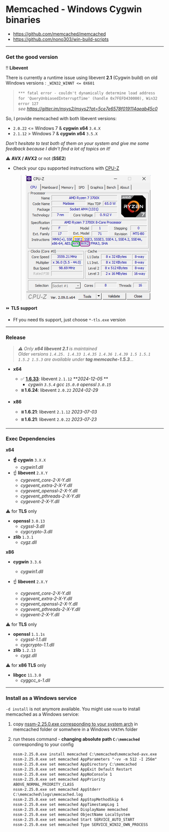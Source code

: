 # Memcached - Windows Cygwin binaries #
- https://github.com/memcached/memcached
- https://github.com/nono303/win-build-scripts
---
### Get the good version
:bangbang: **Libevent**  

There is currently a runtime issue using libevent **2.1** (Cygwin build) on old Windows versions : `_WIN32_WINNT <= 0X601`  
> `*** fatal error - couldn't dynamically determine load address for 'QueryUnbiasedInterruptTime' (handle 0x7FEFD430000), Win32 error 127`  
*see https://gitter.im/msys2/msys2?at=5ce7e6578f019114aeab45c0*  

So, I provide memcached with both libevent versions:  
- `2.0.22` <= Windows 7 & **cygwin x64** `3.4.X`
- `2.1.12` > Windows 7 & **cygwin x64** `3.5.X`

*Don't hesitate to test both of them on your system and give me some feedback because I didn't find a lot of topics on it!*

:warning: **AVX / AVX2**  or not (**SSE2**)

- Check your cpu supported instructions with [CPU-Z](https://www.cpuid.com/softwares/cpu-z.html)

  >  ![](https://github.com/nono303/PHP-memcache-dll/raw/master/avx.png)

:fast_forward: **TLS support**

- Ff you need tls support, just choose `*-tls.exe` version

----

### Release

  > _:warning: Only **x64 libevent 2.1** is maintained_  
  > *Older versions `1.4.25. 1.4.33 1.4.35 1.4.36 1.4.39 1.5 1.5.1 1.5.2 1.5.3` are available under **tag memcache-1.5.3**...*

  - **x64**
    - :white_check_mark: ​ **[1.6.33](https://github.com/memcached/memcached/releases/tag/1.6.33)**: libevent `2.1.12`  **_2024-12-05_ **
      - *cygwin `3.5.4` gcc `15.0.0` openssl `3.0.15`*
    - :pause_button:**1.6.24**: libevent `2.0.22` _2024-02-29_ 
    
  - **x86**
    - :pause_button:**1.6.21**: libevent `2.1.12` _2023-07-03_
    - :pause_button:**1.6.21**: libevent `2.0.22` _2023-07-23_

-----
### Exec Dependencies

 **x64**

 - **:point_up: cygwin** `3.X.X`
   - *cygwin1.dll*
 - :point_up:  **libevent** `2.X.Y` 
   - *cygevent_core-2-X-Y.dll*
   - *cygevent_extra-2-X-Y.dll*
   - *cygevent_openssl-2-X-Y.dll*
   - *cygevent_pthreads-2-X-Y.dll*
   - *cygevent-2-X-Y.dll*

:warning: for **TLS** only
  - **openssl** `3.0.13`
    - *cygssl-3.dll*
    - *cygcrypto-3.dll*
  - **zlib** `1.3.1`
    - *cygz.dll*  

 **x86**

- **cygwin** `3.3.6`
  - *cygwin1.dll*
  
 - :point_up:  **libevent** `2.X.Y` 
   - *cygevent_core-2-X-Y.dll*
   - *cygevent_extra-2-X-Y.dll*
   - *cygevent_openssl-2-X-Y.dll*
   - *cygevent_pthreads-2-X-Y.dll*
   - *cygevent-2-X-Y.dll*

:warning: for **TLS** only
  - **openssl** `1.1.1s`
    - *cygssl-1.1.dll*
    - *cygcrypto-1.1.dll*
  - **zlib** `1.2.13`
    - *cygz.dll*  

:warning: for **x86 TLS** only
  - **libgcc** `11.3.0`
    - *cyggcc_s-1.dll*

----

### Install as a Windows service

`-d install` is not anymore available. You might use `nssm` to install memcached as a Windows service:

1. copy [nssm-2.25.0.exe corresponding to your system arch](https://github.com/nono303/memcached/tree/master/nssm) in memcached folder or somwhere in a Windows `%PATH%` folder

2. run theses command - **changing absolute path `C:\memcached`** corresponding to your config

   ```
   nssm-2.25.0.exe install memcached C:\memcached\memcached-avx.exe
   nssm-2.25.0.exe set memcached AppParameters "-vv -m 512 -I 256m"
   nssm-2.25.0.exe set memcached AppDirectory C:\memcached
   nssm-2.25.0.exe set memcached AppExit Default Restart
   nssm-2.25.0.exe set memcached AppNoConsole 1
   nssm-2.25.0.exe set memcached AppPriority ABOVE_NORMAL_PRIORITY_CLASS
   nssm-2.25.0.exe set memcached AppStderr C:\memcached\logs\memcached.log
   nssm-2.25.0.exe set memcached AppStopMethodSkip 6
   nssm-2.25.0.exe set memcached AppTimestampLog 1
   nssm-2.25.0.exe set memcached DisplayName memcached
   nssm-2.25.0.exe set memcached ObjectName LocalSystem
   nssm-2.25.0.exe set memcached Start SERVICE_AUTO_START
   nssm-2.25.0.exe set memcached Type SERVICE_WIN32_OWN_PROCESS
   ```
